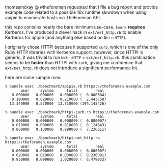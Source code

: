 thomasmckay @ #theforeman requested that I file a bug report and provide
example code related to a possible 10x runtime slowdown when using apipie
to enumerate hosts via TheForeman API.

this repo contains nearly the bare minimum use-case. `$work` **requires**
Kerberos. I've produced a clever hack in `ext/net_http.rb` to enable Kerberos
for apipie (and anything else based on `Net::HTTP`).

I originally chose HTTPI because it supported `curb`, which is one of the only
Ruby HTTP libraries with Kerberos support. however, since HTTPI is generic, it
was trivial to run `Net::HTTP` + `ext/net_http.rb`. this combination seems to be
**faster** than HTTPI with `curb`, giving me confidence that `ext/net_http.rb`
does not introduce a significant performance hit.

here are some sample runs:

    % bundle exec ./benchmark/apipie.rb https://theforeman.example.com
           user     system      total        real
       0.000000   0.000000   0.000000 (  0.000384)
       0.190000   0.020000   0.210000 (  2.443758)
      13.140000   0.570000  13.710000 (194.143426)

    % bundle exec ./benchmark/httpi-curb.rb https://theforeman.example.com
           user     system      total        real
       0.000000   0.000000   0.000000 (  0.000007)
       0.010000   0.000000   0.010000 (  0.124643)
       0.860000   0.130000   0.990000 (  7.236611)

    % bundle exec ./benchmark/httpi-net_http.rb https://theforeman.example.com
           user     system      total        real
       0.000000   0.000000   0.000000 (  0.000007)
       0.020000   0.010000   0.030000 (  0.236881)
       0.930000   0.090000   1.020000 (  6.479033)
